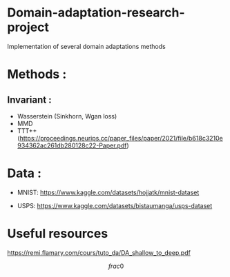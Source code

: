 # Domain-adaptation-research-project
Implementation of several domain adaptations methods

# Methods :
## Invariant :
- Wasserstein (Sinkhorn, Wgan loss)
- MMD
- TTT++ (https://proceedings.neurips.cc/paper_files/paper/2021/file/b618c3210e934362ac261db280128c22-Paper.pdf)

# Data :
- MNIST:
https://www.kaggle.com/datasets/hojjatk/mnist-dataset

- USPS:
https://www.kaggle.com/datasets/bistaumanga/usps-dataset

# Useful resources

https://remi.flamary.com/cours/tuto_da/DA_shallow_to_deep.pdf

$$frac{0}$$
